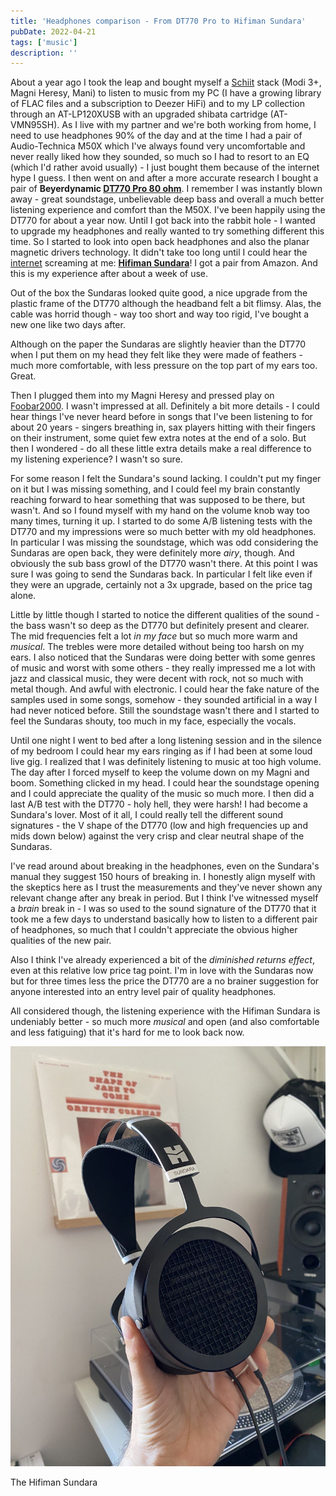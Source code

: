 ```yaml
---
title: 'Headphones comparison - From DT770 Pro to Hifiman Sundara'
pubDate: 2022-04-21
tags: ['music']
description: ''
---
```


About a year ago I took the leap and bought myself a [Schiit](https://www.schiit.com/) stack (Modi 3+, Magni Heresy, Mani) to listen to music from my PC (I have a growing library of FLAC files and a subscription to Deezer HiFi) and to my LP collection through an AT-LP120XUSB with an upgraded shibata cartridge (AT-VMN95SH).
As I live with my partner and we're both working from home, I need to use headphones 90% of the day and at the time I had a pair of Audio-Technica M50X which I've always found very uncomfortable and never really liked how they sounded, so much so I had to resort to an EQ (which I'd rather avoid usually) - I just bought them because of the internet hype I guess. I then went on and after a more accurate research I bought a pair of **Beyerdynamic [DT770 Pro 80 ohm](https://global.beyerdynamic.com/dt-770-pro.html)**. I remember I was instantly blown away - great soundstage, unbelievable deep bass and overall a much better listening experience and comfort than the M50X. I've been happily using the DT770 for about a year now.
Until I got back into the rabbit hole - I wanted to upgrade my headphones and really wanted to try something different this time. So I started to look into open back headphones and also the planar magnetic drivers technology. It didn't take too long until I could hear the [internet](https://www.reddit.com/r/headphones/) screaming at me: **[Hifiman Sundara](https://hifiman.com/products/detail/286)**!
I got a pair from Amazon. And this is my experience after about a week of use.

Out of the box the Sundaras looked quite good, a nice upgrade from the plastic frame of the DT770 although the headband felt a bit flimsy. Alas, the cable was horrid though - way too short and way too rigid, I've bought a new one like two days after.

Although on the paper the Sundaras are slightly heavier than the DT770 when I put them on my head they felt like they were made of feathers - much more comfortable, with less pressure on the top part of my ears too. Great.

Then I plugged them into my Magni Heresy and pressed play on [Foobar2000](https://www.foobar2000.org/). I wasn't impressed at all. Definitely a bit more details - I could hear things I've never heard before in songs that I've been listening to for about 20 years - singers breathing in, sax players hitting with their fingers on their instrument, some quiet few extra notes at the end of a solo. But then I wondered - do all these little extra details make a real difference to my listening experience? I wasn't so sure.

For some reason I felt the Sundara's sound lacking. I couldn't put my finger on it but I was missing something, and I could feel my brain constantly reaching forward to hear something that was supposed to be there, but wasn't. And so I found myself with my hand on the volume knob way too many times, turning it up.
I started to do some A/B listening tests with the DT770 and my impressions were so much better with my old headphones. In particular I was missing the soundstage, which was odd considering the Sundaras are open back, they were definitely more _airy_, though. And obviously the sub bass growl of the DT770 wasn't there. At this point I was sure I was going to send the Sundaras back. In particular I felt like even if they were an upgrade, certainly not a 3x upgrade, based on the price tag alone.

Little by little though I started to notice the different qualities of the sound - the bass wasn't so deep as the DT770 but definitely present and clearer. The mid frequencies felt a lot _in my face_ but so much more warm and _musical_. The trebles were more detailed without being too harsh on my ears.
I also noticed that the Sundaras were doing better with some genres of music and worst with some others - they really impressed me a lot with jazz and classical music, they were decent with rock, not so much with metal though. And awful with electronic. I could hear the fake nature of the samples used in some songs, somehow - they sounded artificial in a way I had never noticed before. Still the soundstage wasn't there and I started to feel the Sundaras shouty, too much in my face, especially the vocals.

Until one night I went to bed after a long listening session and in the silence of my bedroom I could hear my ears ringing as if I had been at some loud live gig. I realized that I was definitely listening to music at too high volume.
The day after I forced myself to keep the volume down on my Magni and boom. Something clicked in my head. I could hear the soundstage opening and I could appreciate the quality of the music so much more. I then did a last A/B test with the DT770 - holy hell, they were harsh! I had become a Sundara's lover. Most of it all, I could really tell the different sound signatures - the V shape of the DT770 (low and high frequencies up and mids down below) against the very crisp and clear neutral shape of the Sundaras.

I've read around about breaking in the headphones, even on the Sundara's manual they suggest 150 hours of breaking in. I honestly align myself with the skeptics here as I trust the measurements and they've never shown any relevant change after any break in period. But I think I've witnessed myself a _brain_ break in - I was so used to the sound signature of the DT770 that it took me a few days to understand basically how to listen to a different pair of headphones, so much that I couldn't appreciate the obvious higher qualities of the new pair.

Also I think I've already experienced a bit of the _diminished returns effect_, even at this relative low price tag point. I'm in love with the Sundaras now but for three times less the price the DT770 are a no brainer suggestion for anyone interested into an entry level pair of quality headphones.

All considered though, the listening experience with the Hifiman Sundara is undeniably better - so much more _musical_ and open (and also comfortable and less fatiguing) that it's hard for me to look back now.

![Hifiman Sundara, a pair of open back headphones](../../assets/images/posts/2022-04-21-from-dt770-to-hifiman-sundara/sundaras_01.jpg)

<figcaption>The Hifiman Sundara</figcaption>
